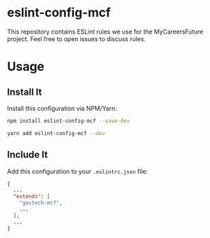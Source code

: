 # eslint-config-mcf

This repository contains ESLint rules we use for the MyCareersFuture project. Feel free to open issues to discuss rules.

# Usage

## Install It
Install this configuration via NPM/Yarn:

```bash
npm install eslint-config-mcf --save-dev
```

```bash
yarn add eslint-config-mcf --dev
```

## Include It
Add this configuration to your `.eslintrc.json` file:

```json
{
  ...
  "extends": [
    "govtech-mcf",
    ...
  ],
  ...
}
```
